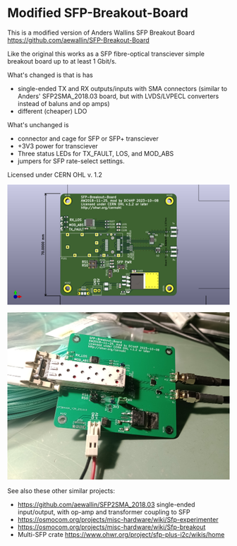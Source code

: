 # Modified SFP-Breakout-Board

This is a modified version of Anders Wallins SFP Breakout Board https://github.com/aewallin/SFP-Breakout-Board

Like the original this works as a SFP fibre-optical transciever simple breakout board up to at least 1 Gbit/s.

What's changed is that is has
* single-ended TX and RX outputs/inputs with SMA connectors (similar to Anders' SFP2SMA_2018.03 board, but with LVDS/LVPECL converters instead of baluns and op amps)
* different (cheaper) LDO

What's unchanged is
* connector and cage for SFP or SFP+ transciever
* +3V3 power for transciever
* Three status LEDs for TX_FAULT, LOS, and MOD_ABS
* jumpers for SFP rate-select settings.

Licensed under CERN OHL v. 1.2

![PCB](SFP_breakout.png "PCB image")

![Board](doc/IMG_20231118_182243369_MFNR.jpg "PCB photo")

See also these other similar projects:

* https://github.com/aewallin/SFP2SMA_2018.03  single-ended input/output, with op-amp and transformer coupling to SFP
* https://osmocom.org/projects/misc-hardware/wiki/Sfp-experimenter
* https://osmocom.org/projects/misc-hardware/wiki/Sfp-breakout
* Multi-SFP crate https://www.ohwr.org/project/sfp-plus-i2c/wikis/home
